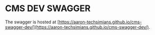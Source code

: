 # CMS DEV SWAGGER
The swagger is hosted at [https://aaron-techsimians.github.io/cms-swagger-dev/](https://aaron-techsimians.github.io/cms-swagger-dev/).
